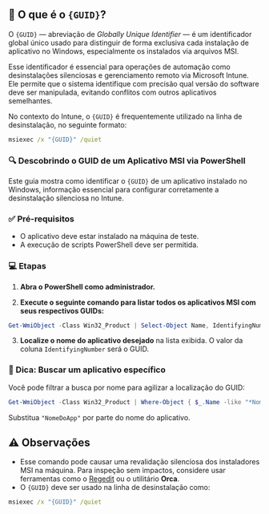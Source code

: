## 🧭 O que é o `{GUID}`?

O `{GUID}` — abreviação de *Globally Unique Identifier* — é um identificador global único usado para distinguir de forma exclusiva cada instalação de aplicativo no Windows, especialmente os instalados via arquivos MSI.

Esse identificador é essencial para operações de automação como desinstalações silenciosas e gerenciamento remoto via Microsoft Intune. Ele permite que o sistema identifique com precisão qual versão do software deve ser manipulada, evitando conflitos com outros aplicativos semelhantes.

No contexto do Intune, o `{GUID}` é frequentemente utilizado na linha de desinstalação, no seguinte formato:

```cmd
msiexec /x "{GUID}" /quiet
```

### 🔍 Descobrindo o GUID de um Aplicativo MSI via PowerShell

Este guia mostra como identificar o `{GUID}` de um aplicativo instalado no Windows, informação essencial para configurar corretamente a desinstalação silenciosa no Intune.

### ✅ Pré-requisitos

- O aplicativo deve estar instalado na máquina de teste.
- A execução de scripts PowerShell deve ser permitida.

### 💻 Etapas

1. **Abra o PowerShell como administrador.**

2. **Execute o seguinte comando para listar todos os aplicativos MSI com seus respectivos GUIDs:**

```powershell
Get-WmiObject -Class Win32_Product | Select-Object Name, IdentifyingNumber
```

3. **Localize o nome do aplicativo desejado** na lista exibida. O valor da coluna `IdentifyingNumber` será o GUID.

### 🎯 Dica: Buscar um aplicativo específico

Você pode filtrar a busca por nome para agilizar a localização do GUID:

```powershell
Get-WmiObject -Class Win32_Product | Where-Object { $_.Name -like "*NomeDoApp*" } | Select Name, IdentifyingNumber
```

Substitua `"NomeDoApp"` por parte do nome do aplicativo.

## ⚠️ Observações

- Esse comando pode causar uma revalidação silenciosa dos instaladores MSI na máquina. Para inspeção sem impactos, considere usar ferramentas como o [Regedit](https://learn.microsoft.com/en-us/windows/win32/sbscs/registry-entries-for-installed-applications) ou o utilitário **Orca**.
- O `{GUID}` deve ser usado na linha de desinstalação como:

```cmd
msiexec /x "{GUID}" /quiet
```
